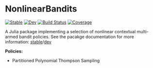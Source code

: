 # NonlinearBandits

[![Stable](https://img.shields.io/badge/docs-stable-blue.svg)](https://dfcorbin.github.io/NonlinearBandits.jl/stable)
[![Dev](https://img.shields.io/badge/docs-dev-blue.svg)](https://dfcorbin.github.io/NonlinearBandits.jl/dev)
[![Build Status](https://github.com/dfcorbin/NonlinearBandits.jl/actions/workflows/CI.yml/badge.svg?branch=main)](https://github.com/dfcorbin/NonlinearBandits.jl/actions/workflows/CI.yml?query=branch%3Amain)
[![Coverage](https://codecov.io/gh/dfcorbin/NonlinearBandits.jl/branch/main/graph/badge.svg)](https://codecov.io/gh/dfcorbin/NonlinearBandits.jl)

A Julia package implementing a selection of nonlinear contextual multi-armed bandit policies. See
the pacakge documentation for more information: [stable](https://dfcorbin.github.io/NonlinearBandits.jl/stable)/[dev](https://dfcorbin.github.io/NonlinearBandits.jl/dev/)

**Policies:**
- Partitioned Polynomial Thompson Sampling
